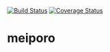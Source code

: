 [![Build Status](https://travis-ci.org/mix3/meiporo.svg?branch=master)](https://travis-ci.org/mix3/meiporo)
[![Coverage Status](https://coveralls.io/repos/mix3/meiporo/badge.png?branch=master)](https://coveralls.io/r/mix3/meiporo?branch=master)

meiporo
=======
